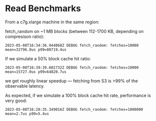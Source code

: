 # Read Benchmarks

From a c7g.xlarge machine in the same region:

fetch_random on ~1 MB blocks (between 112-1700 KB, depending on compresison ratio):
```
2023-05-08T16:34:36.944068Z DEBUG fetch_random: fetches=10000 mean=32796.0us p99=80719.4us
```

If we simulate a 50% block cache hit ratio:
```
2023-05-08T16:39:39.602732Z DEBUG fetch_random: fetches=10000 mean=15727.0us p99=64820.7us
```

we get roughly linear speedup — fetching from S3 is >99% of the observable latency.

As expected, if we simulate a 100% block cache hit rate, performance is very good:
```
2023-05-08T16:28:35.349016Z DEBUG fetch_random: fetches=1000000 mean=2.7us p99=5.4us
```